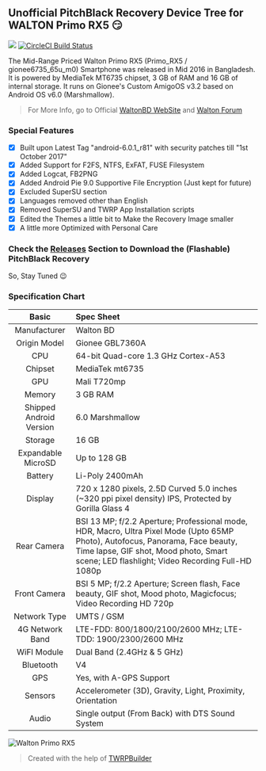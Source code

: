 ## Unofficial PitchBlack Recovery Device Tree for WALTON Primo RX5 :smirk:
![](https://img.shields.io/badge/Status-Active%20On%20CircleCI-informational)
[![CircleCI Build Status](https://circleci.com/gh/rokibhasansagar/pbrp_rx5_renew/tree/master.svg?style=svg)](https://circleci.com/gh/rokibhasansagar/pbrp_rx5_renew/tree/master)

The Mid-Range Priced Walton Primo RX5 (Primo_RX5 / gionee6735_65u_m0) Smartphone was released in Mid 2016 in Bangladesh. It is powered by MediaTek MT6735 chipset, 3 GB of RAM and 16 GB of internal storage.
It runs on Gionee's Custom AmigoOS v3.2 based on Android OS v6.0 (Marshmallow).
>For More Info, go to Official [WaltonBD WebSite](http://www.waltonbd.com/index.php?route=product/category&path=24_85) and [Walton Forum](http://www.waltonforum.com/forum/849-walton-primo-rx5/)

### Special Features
- [x] Built upon Latest Tag "android-6.0.1_r81" with security patches till "1st October 2017"
- [x] Added Support for F2FS, NTFS, ExFAT, FUSE Filesystem
- [x] Added Logcat, FB2PNG
- [x] Added Android Pie 9.0 Supportive File Encryption (Just kept for future)
- [x] Excluded SuperSU section
- [x] Languages removed other than English
- [x] Removed SuperSU and TWRP App Installation scripts
- [x] Edited the Themes a little bit to Make the Recovery Image smaller
- [x] A little more Optimized with Personal Care

### Check the [Releases](https://github.com/rokibhasansagar/pbrp_rx5_renew/releases/latest) Section to Download the (Flashable) PitchBlack Recovery

So, Stay Tuned :wink:

### Specification Chart
Basic         | Spec Sheet
:------------:|:-------------------------
Manufacturer  | Walton BD
Origin Model  | Gionee GBL7360A
CPU           | 64-bit Quad-core 1.3 GHz Cortex-A53
Chipset       | MediaTek mt6735
GPU           | Mali T720mp
Memory        | 3 GB RAM
Shipped Android Version | 6.0 Marshmallow
Storage       | 16 GB
Expandable MicroSD | Up to 128 GB
Battery       | Li-Poly 2400mAh
Display       | 720 x 1280 pixels, 2.5D Curved 5.0 inches (~320 ppi pixel density) IPS, Protected by Gorilla Glass 4
Rear Camera   | BSI 13 MP; f/2.2 Aperture; Professional mode, HDR, Macro, Ultra Pixel Mode (Upto 65MP Photo), Autofocus, Panorama, Face beauty, Time lapse, GIF shot, Mood photo, Smart scene; LED flashlight; Video Recording Full-HD 1080p
Front Camera  | BSI 5 MP; f/2.2 Aperture; Screen flash, Face beauty, GIF shot, Mood photo, Magicfocus; Video Recording HD 720p
Network Type  | UMTS / GSM
4G Network Band | LTE-FDD: 800/1800/2100/2600 MHz; LTE-TDD: 1900/2300/2600 MHz
WiFI Module   | Dual Band (2.4GHz & 5 GHz)
Bluetooth     | V4
GPS           | Yes, with A-GPS Support
Sensors       | Accelerometer (3D), Gravity, Light, Proximity, Orientation
Audio         | Single output (From Back) with DTS Sound System

![Walton Primo RX5](http://productreviewbd.com/mobile-price-in-bangladesh/wp-content/uploads/2017/04/walton-primo-RX5.jpg "Walton Primo RX5")

>Created with the help of [TWRPBuilder](https://twrpbuilder.github.io/)

